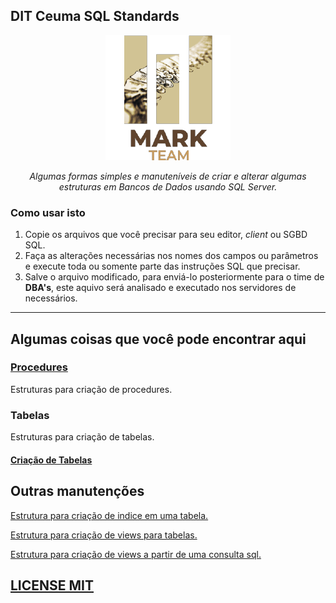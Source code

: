## DIT Ceuma SQL Standards

<p align="center">
    <img src="img/mark-logo.png" alt="Mark Team Logo" height="200" width="200">
    <p align="center"><i>Algumas formas simples e manuteníveis de criar e alterar algumas estruturas em Bancos de Dados usando SQL Server.</i></p>
</p>

### Como usar isto

1. Copie os arquivos que você precisar para seu editor, *client* ou SGBD SQL.
2. Faça as alterações necessárias nos nomes dos campos ou parâmetros e execute toda ou somente parte das instruções SQL que precisar.
3. Salve o arquivo modificado, para enviá-lo posteriormente para o time de **DBA's**, este aquivo será analisado e executado nos servidores de necessários.

------------------------------------------------------

## Algumas coisas que você pode encontrar aqui

### [Procedures](procedures)

Estruturas para criação de procedures.

### Tabelas

Estruturas para criação de tabelas.

#### [Criação de Tabelas](tables/table-create-alter)

## Outras manutenções

[Estrutura para criação de indice em uma tabela.](tables/create_index_on_table.sql)

[Estrutura para criação de views para tabelas.](tables/create_views_for_table.sql)

[Estrutura para criação de views a partir de uma consulta sql.](tables/create_views_from_query.sql)

## [LICENSE MIT](LICENSE)

